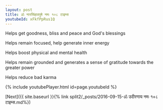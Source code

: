 ```yaml
---
layout: post
title: ॐ नारसिंहावपुषे नमः १०८ टाइम्स
youtubeId: xFkfPpRus1Q
---
```

 
 
Helps get goodness, bliss and peace and God's blessings
 
Helps remain focused, help generate inner energy 
 
Helps boost physical and mental health 
 
Helps remain grounded and generates a sense of gratitude towards the greater power 
 
Helps reduce bad karma
 
 
 
 


{% include youtubePlayer.html id=page.youtubeId %}
 
[Next]({{ site.baseurl }}{% link  split2/_posts/2016-09-15-ॐ उदीरणाय नमः १०८ टाइम्स.md%})
 
